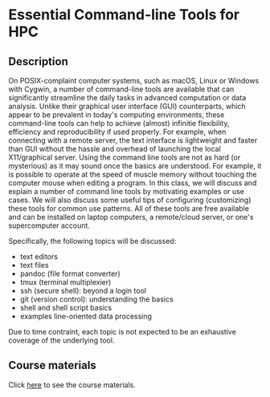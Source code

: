 # Essential Command-line Tools for HPC

## Description

On POSIX-complaint computer systems, such as macOS, Linux or Windows with
Cygwin, a number of command-line tools are available that can significantly
streamline the daily tasks in advanced computation or data analysis.  Unlike
their graphical user interface (GUI) counterparts, which appear to be prevalent
in today's computing environments, these command-line tools can help to achieve
(almost) infinitie flexibility, efficiency and reproducibility if used properly.
For example, when connecting with a remote server, the text interface is
lightweight and faster than GUI without the hassle and overhead of launching the
local X11/graphical server.  Using the command line tools are not as hard (or
mysterious) as it may sound once the basics are understood.  For example, it is
possible to operate at the speed of muscle memory without touching the computer
mouse when editing a program.  In this class, we will discuss and explain a
number of command line tools by motivating examples or use cases.  We will also
discuss some useful tips of configuring (customizing) these tools for common use
patterns.  All of these tools are free available and can be installed on laptop
computers, a remote/cloud server, or one's supercomputer account.

Specifically, the following topics will be discussed:

- text editors
- text files
- pandoc (file format converter)
- tmux (terminal multiplexier)
- ssh (secure shell): beyond a login tool
- git (version control): understanding the basics
- shell and shell script basics
- examples line-oriented data processing

Due to time contraint, each topic is not expected to be an exhaustive coverage of
the underlying tool. 

## Course materials

Click [here](tut/index.md) to see the course materials.

